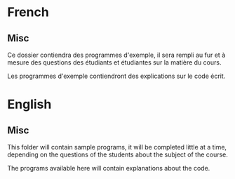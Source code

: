 # French

## Misc

Ce dossier contiendra des programmes d'exemple, il sera rempli au fur et à mesure des questions des étudiants et étudiantes sur la matière du cours.

Les programmes d'exemple contiendront des explications sur le code écrit.

# English

## Misc

This folder will contain sample programs, it will be completed little at a time, depending on the questions of the students about the subject of the course.

The programs available here will contain explanations about the code.
